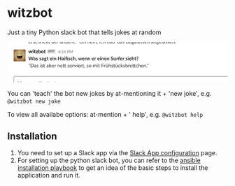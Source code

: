 # witzbot
Just a tiny Python slack bot that tells jokes at random

![](./witzbot.png)


You can 'teach' the bot new jokes by at-mentioning it + 'new joke', e.g. `@witzbot new joke`

To view all availabe options: at-mention + ' help', e.g. `@witzbot help`

## Installation

1) You need to set up a Slack app via the [Slack App configuration](https://api.slack.com/apps?new_app=1) page. 
2) For setting up the python slack bot, you can refer to the [ansible installation playbook](deploy/install_witzbot.yml) to get an idea of the basic steps to install the application and run it.

